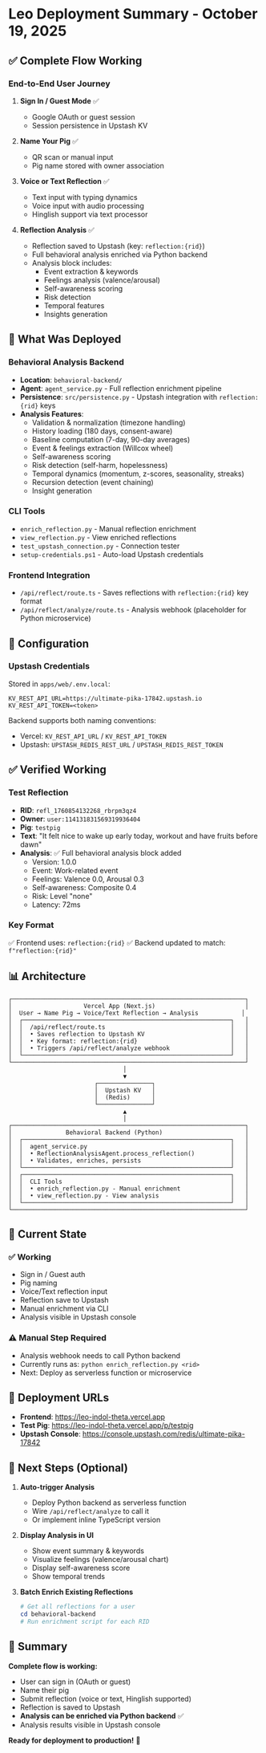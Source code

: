 # Leo Deployment Summary - October 19, 2025

## ✅ Complete Flow Working

### End-to-End User Journey
1. **Sign In / Guest Mode** ✅
   - Google OAuth or guest session
   - Session persistence in Upstash KV
   
2. **Name Your Pig** ✅
   - QR scan or manual input
   - Pig name stored with owner association

3. **Voice or Text Reflection** ✅
   - Text input with typing dynamics
   - Voice input with audio processing
   - Hinglish support via text processor

4. **Reflection Analysis** ✅
   - Reflection saved to Upstash (key: `reflection:{rid}`)
   - Full behavioral analysis enriched via Python backend
   - Analysis block includes:
     - Event extraction & keywords
     - Feelings analysis (valence/arousal)
     - Self-awareness scoring
     - Risk detection
     - Temporal features
     - Insights generation

## 🚀 What Was Deployed

### Behavioral Analysis Backend
- **Location**: `behavioral-backend/`
- **Agent**: `agent_service.py` - Full reflection enrichment pipeline
- **Persistence**: `src/persistence.py` - Upstash integration with `reflection:{rid}` keys
- **Analysis Features**:
  - Validation & normalization (timezone handling)
  - History loading (180 days, consent-aware)
  - Baseline computation (7-day, 90-day averages)
  - Event & feelings extraction (Willcox wheel)
  - Self-awareness scoring
  - Risk detection (self-harm, hopelessness)
  - Temporal dynamics (momentum, z-scores, seasonality, streaks)
  - Recursion detection (event chaining)
  - Insight generation

### CLI Tools
- `enrich_reflection.py` - Manual reflection enrichment
- `view_reflection.py` - View enriched reflections
- `test_upstash_connection.py` - Connection tester
- `setup-credentials.ps1` - Auto-load Upstash credentials

### Frontend Integration
- `/api/reflect/route.ts` - Saves reflections with `reflection:{rid}` key format
- `/api/reflect/analyze/route.ts` - Analysis webhook (placeholder for Python microservice)

## 🔧 Configuration

### Upstash Credentials
Stored in `apps/web/.env.local`:
```env
KV_REST_API_URL=https://ultimate-pika-17842.upstash.io
KV_REST_API_TOKEN=<token>
```

Backend supports both naming conventions:
- Vercel: `KV_REST_API_URL` / `KV_REST_API_TOKEN`
- Upstash: `UPSTASH_REDIS_REST_URL` / `UPSTASH_REDIS_REST_TOKEN`

## ✅ Verified Working

### Test Reflection
- **RID**: `refl_1760854132268_rbrpm3qz4`
- **Owner**: `user:114131831569319936404`
- **Pig**: `testpig`
- **Text**: "It felt nice to wake up early today, workout and have fruits before dawn"
- **Analysis**: ✅ Full behavioral analysis block added
  - Version: 1.0.0
  - Event: Work-related event
  - Feelings: Valence 0.0, Arousal 0.3
  - Self-awareness: Composite 0.4
  - Risk: Level "none"
  - Latency: 72ms

### Key Format
✅ Frontend uses: `reflection:{rid}`
✅ Backend updated to match: `f"reflection:{rid}"`

## 📊 Architecture

```
┌─────────────────────────────────────────────────────────────────┐
│                    Vercel App (Next.js)                         │
│  User → Name Pig → Voice/Text Reflection → Analysis            │
│  ┌──────────────────────────────────────────────────────────┐   │
│  │  /api/reflect/route.ts                                   │   │
│  │  • Saves reflection to Upstash KV                        │   │
│  │  • Key format: reflection:{rid}                          │   │
│  │  • Triggers /api/reflect/analyze webhook                 │   │
│  └──────────────────────────────────────────────────────────┘   │
└─────────────────────────────────────────────────────────────────┘
                                │
                                ▼
                        ┌───────────────┐
                        │  Upstash KV   │
                        │  (Redis)      │
                        └───────────────┘
                                ▲
                                │
┌─────────────────────────────────────────────────────────────────┐
│               Behavioral Backend (Python)                       │
│  ┌──────────────────────────────────────────────────────────┐   │
│  │  agent_service.py                                        │   │
│  │  • ReflectionAnalysisAgent.process_reflection()          │   │
│  │  • Validates, enriches, persists                         │   │
│  └──────────────────────────────────────────────────────────┘   │
│  ┌──────────────────────────────────────────────────────────┐   │
│  │  CLI Tools                                               │   │
│  │  • enrich_reflection.py - Manual enrichment              │   │
│  │  • view_reflection.py - View analysis                    │   │
│  └──────────────────────────────────────────────────────────┘   │
└─────────────────────────────────────────────────────────────────┘
```

## 🎯 Current State

### ✅ Working
- Sign in / Guest auth
- Pig naming
- Voice/Text reflection input
- Reflection save to Upstash
- Manual enrichment via CLI
- Analysis visible in Upstash console

### ⚠️ Manual Step Required
- Analysis webhook needs to call Python backend
- Currently runs as: `python enrich_reflection.py <rid>`
- Next: Deploy as serverless function or microservice

## 🚀 Deployment URLs

- **Frontend**: https://leo-indol-theta.vercel.app
- **Test Pig**: https://leo-indol-theta.vercel.app/p/testpig
- **Upstash Console**: https://console.upstash.com/redis/ultimate-pika-17842

## 📝 Next Steps (Optional)

1. **Auto-trigger Analysis**
   - Deploy Python backend as serverless function
   - Wire `/api/reflect/analyze` to call it
   - Or implement inline TypeScript version

2. **Display Analysis in UI**
   - Show event summary & keywords
   - Visualize feelings (valence/arousal chart)
   - Display self-awareness score
   - Show temporal trends

3. **Batch Enrich Existing Reflections**
   ```powershell
   # Get all reflections for a user
   cd behavioral-backend
   # Run enrichment script for each RID
   ```

## 🎉 Summary

**Complete flow is working:**
- User can sign in (OAuth or guest)
- Name their pig
- Submit reflection (voice or text, Hinglish supported)
- Reflection is saved to Upstash
- **Analysis can be enriched via Python backend** ✅
- Analysis results visible in Upstash console

**Ready for deployment to production!** 🚀
